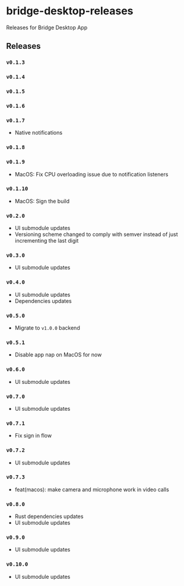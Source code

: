 # bridge-desktop-releases
Releases for Bridge Desktop App

## Releases

### `v0.1.3`

### `v0.1.4`

### `v0.1.5`

### `v0.1.6`

### `v0.1.7`

- Native notifications

### `v0.1.8`

### `v0.1.9`

- MacOS: Fix CPU overloading issue due to notification listeners

### `v0.1.10`

- MacOS: Sign the build

### `v0.2.0`

- UI submodule updates
- Versioning scheme changed to comply with semver instead of just incrementing the last digit

### `v0.3.0`

- UI submodule updates

### `v0.4.0`

- UI submodule updates
- Dependencies updates

### `v0.5.0`

- Migrate to `v1.0.0` backend

### `v0.5.1`

- Disable app nap on MacOS for now

### `v0.6.0`

- UI submodule updates

### `v0.7.0`

- UI submodule updates

### `v0.7.1`

- Fix sign in flow

### `v0.7.2`

- UI submodule updates

### `v0.7.3`

- feat(macos): make camera and microphone work in video calls

### `v0.8.0`

- Rust dependencies updates
- UI submodule updates

### `v0.9.0`

- UI submodule updates

### `v0.10.0`

- UI submodule updates

